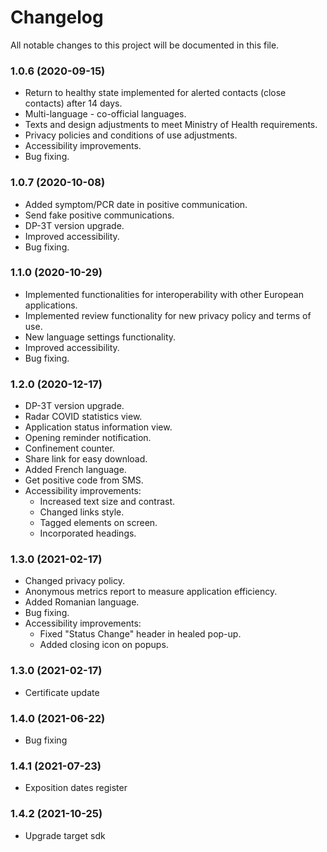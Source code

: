 # Changelog

All notable changes to this project will be documented in this file. 

### 1.0.6 (2020-09-15)

* Return to healthy state implemented for alerted contacts (close contacts) after 14 days.
* Multi-language - co-official languages.
* Texts and design adjustments to meet Ministry of Health requirements.
* Privacy policies and conditions of use adjustments.
* Accessibility improvements.
* Bug fixing.

### 1.0.7 (2020-10-08)

* Added symptom/PCR date in positive communication.
* Send fake positive communications.
* DP-3T version upgrade.
* Improved accessibility.
* Bug fixing.

### 1.1.0 (2020-10-29)

* Implemented functionalities for interoperability with other European applications.
* Implemented review functionality for new privacy policy and terms of use.
* New language settings functionality. 
* Improved accessibility.
* Bug fixing.

### 1.2.0 (2020-12-17)

* DP-3T version upgrade.
* Radar COVID statistics view.
* Application status information view.
* Opening reminder notification.
* Confinement counter.
* Share link for easy download.
* Added French language.
* Get positive code from SMS.
* Accessibility improvements:
    * Increased text size and contrast.
    * Changed links style.
    * Tagged elements on screen.
    * Incorporated headings.

### 1.3.0 (2021-02-17)

* Changed privacy policy.
* Anonymous metrics report to measure application efficiency.
* Added Romanian language.
* Bug fixing.
* Accessibility improvements:
    * Fixed "Status Change" header in healed pop-up.
    * Added closing icon on popups.

### 1.3.0 (2021-02-17)

* Certificate update

### 1.4.0 (2021-06-22)

* Bug fixing

### 1.4.1 (2021-07-23)

* Exposition dates register

### 1.4.2 (2021-10-25)

* Upgrade target sdk
